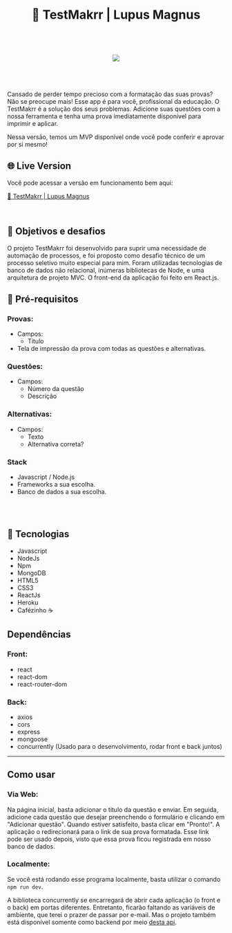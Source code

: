 <h1 align="center">
  📝 TestMakrr | Lupus Magnus
</h1>

<br>
<h1 align="center">
  <img align="center" src="https://cdn.dribbble.com/users/1857592/screenshots/3848396/character-typing.gif"/>  
</h1>


<br>

<br>

<p>
Cansado de perder tempo precioso com a formatação das suas provas? Não se preocupe mais! Esse app é para você, profissional da educação. O TestMakrr é a solução dos seus problemas. Adicione suas questões com a nossa ferramenta e tenha uma prova imediatamente disponível para imprimir e aplicar.

Nessa versão, temos um MVP disponível onde você pode conferir e aprovar por si mesmo!

</p>

## 🌐 Live Version
<p> Você pode acessar a versão em funcionamento bem aqui: </p>

[📝 TestMakrr | Lupus Magnus](https://testmakrr.netlify.app/)


<br>

## 📌 Objetivos e desafios

O projeto TestMakrr foi desenvolvido para suprir uma necessidade de automação de processos, e foi proposto como desafio técnico de um processo seletivo muito especial para mim. Foram utilizadas tecnologias de banco de dados não relacional, inúmeras bibliotecas de Node, e uma arquitetura de projeto MVC. O front-end da aplicação foi feito em React.js.

## 🎯 Pré-requisitos

### Provas:

- Campos:
  - Título
- Tela de impressão da prova com todas as questões e alternativas.

### Questões:

- Campos:
  - Número da questão
  - Descrição

### Alternativas:

- Campos:
  - Texto
  - Alternativa correta?

### Stack

- Javascript / Node.js
- Frameworks a sua escolha.
- Banco de dados a sua escolha.

<br>

<br>

## 🚀 Tecnologias

- Javascript
- NodeJs
- Npm
- MongoDB
- HTML5
- CSS3
- ReactJs
- Heroku
- Cafézinho ☕

## Dependências

### Front:

- react
- react-dom
- react-router-dom

### Back:

- axios
- cors
- express
- mongoose
- concurrently (Usado para o desenvolvimento, rodar front e back juntos)

<hr>

## Como usar

### Via Web:
Na página inicial, basta adicionar o titulo da questão e enviar. Em seguida, adicione cada questão que desejar preenchendo o formulário e clicando em "Adicionar questão". Quando estiver satisfeito, basta clicar em "Pronto!". A aplicação o redirecionará para o link de sua prova formatada. Esse link pode ser usado depois, visto que essa prova ficou registrada em nosso banco de dados.

### Localmente:
Se você está rodando esse programa localmente, basta utilizar o comando `npm run dev`.

A biblioteca concurrently se encarregará de abrir cada aplicação (o front e o back) em portas diferentes. Entretanto, ficarão faltando as variáveis de ambiente, que terei o prazer de passar por e-mail. Mas o projeto também está disponível somente como backend por meio [desta api](https://testmakrr.herokuapp.com/exams/1621836927575).
